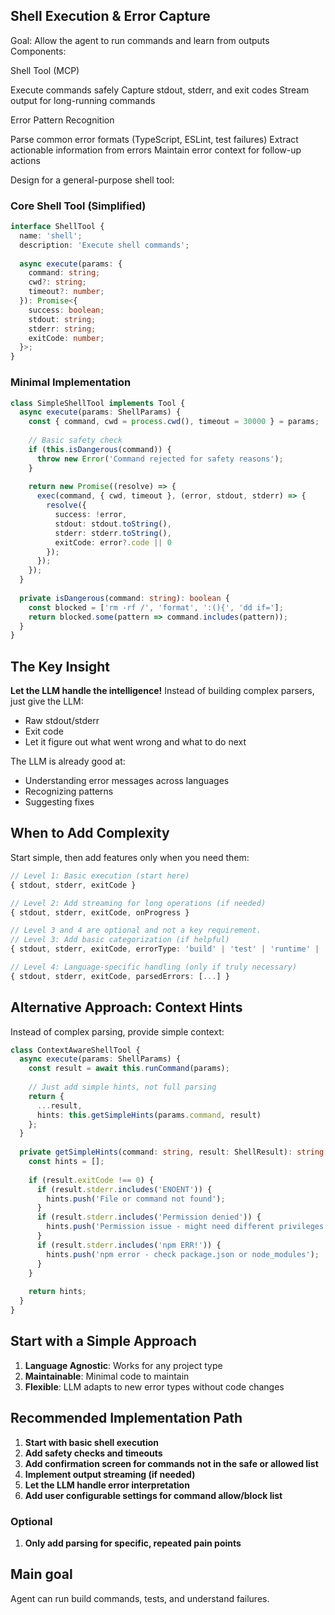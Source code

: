 ## Shell Execution & Error Capture
Goal: Allow the agent to run commands and learn from outputs
Components:

Shell Tool (MCP)

Execute commands safely
Capture stdout, stderr, and exit codes
Stream output for long-running commands


Error Pattern Recognition

Parse common error formats (TypeScript, ESLint, test failures)
Extract actionable information from errors
Maintain error context for follow-up actions


Design for a general-purpose shell tool:
### **Core Shell Tool (Simplified)**

```typescript
interface ShellTool {
  name: 'shell';
  description: 'Execute shell commands';
  
  async execute(params: {
    command: string;
    cwd?: string;
    timeout?: number;
  }): Promise<{
    success: boolean;
    stdout: string;
    stderr: string;
    exitCode: number;
  }>;
}
```

### **Minimal Implementation**

```typescript
class SimpleShellTool implements Tool {
  async execute(params: ShellParams) {
    const { command, cwd = process.cwd(), timeout = 30000 } = params;
    
    // Basic safety check
    if (this.isDangerous(command)) {
      throw new Error('Command rejected for safety reasons');
    }
    
    return new Promise((resolve) => {
      exec(command, { cwd, timeout }, (error, stdout, stderr) => {
        resolve({
          success: !error,
          stdout: stdout.toString(),
          stderr: stderr.toString(),
          exitCode: error?.code || 0
        });
      });
    });
  }
  
  private isDangerous(command: string): boolean {
    const blocked = ['rm -rf /', 'format', ':(){', 'dd if='];
    return blocked.some(pattern => command.includes(pattern));
  }
}
```

## The Key Insight

**Let the LLM handle the intelligence!** Instead of building complex parsers, just give the LLM:
- Raw stdout/stderr
- Exit code
- Let it figure out what went wrong and what to do next

The LLM is already good at:
- Understanding error messages across languages
- Recognizing patterns
- Suggesting fixes

## When to Add Complexity

Start simple, then add features only when you need them:

```typescript
// Level 1: Basic execution (start here)
{ stdout, stderr, exitCode }

// Level 2: Add streaming for long operations (if needed)
{ stdout, stderr, exitCode, onProgress }

// Level 3 and 4 are optional and not a key requirement.
// Level 3: Add basic categorization (if helpful)
{ stdout, stderr, exitCode, errorType: 'build' | 'test' | 'runtime' | 'unknown' }

// Level 4: Language-specific handling (only if truly necessary)
{ stdout, stderr, exitCode, parsedErrors: [...] }
```

## Alternative Approach: Context Hints

Instead of complex parsing, provide simple context:

```typescript
class ContextAwareShellTool {
  async execute(params: ShellParams) {
    const result = await this.runCommand(params);
    
    // Just add simple hints, not full parsing
    return {
      ...result,
      hints: this.getSimpleHints(params.command, result)
    };
  }
  
  private getSimpleHints(command: string, result: ShellResult): string[] {
    const hints = [];
    
    if (result.exitCode !== 0) {
      if (result.stderr.includes('ENOENT')) {
        hints.push('File or command not found');
      }
      if (result.stderr.includes('Permission denied')) {
        hints.push('Permission issue - might need different privileges');
      }
      if (result.stderr.includes('npm ERR!')) {
        hints.push('npm error - check package.json or node_modules');
      }
    }
    
    return hints;
  }
}
```

## Start with a Simple Approach

1. **Language Agnostic**: Works for any project type
2. **Maintainable**: Minimal code to maintain
3. **Flexible**: LLM adapts to new error types without code changes

## Recommended Implementation Path

1. **Start with basic shell execution**
2. **Add safety checks and timeouts**
3. **Add confirmation screen for commands not in the safe or allowed list**
4. **Implement output streaming (if needed)**
5. **Let the LLM handle error interpretation**
6. **Add user configurable settings for command allow/block list**

### Optional
1. **Only add parsing for specific, repeated pain points**

## Main goal
Agent can run build commands, tests, and understand failures.